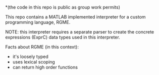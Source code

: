 *(the code in this repo is public as group work permits)

This repo contains a MATLAB implemented interpreter for a custom programming language, RGME.

NOTE: this interpreter requires a separate parser to create the concrete expressions (ExprC) data types used in this interpreter. 

Facts about RGME (in this context):
- it's loosely typed
- uses lexical scoping
- can return high order functions
